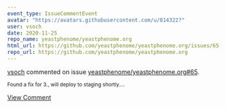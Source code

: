 ```yaml
---
event_type: IssueCommentEvent
avatar: "https://avatars.githubusercontent.com/u/814322?"
user: vsoch
date: 2020-11-25
repo_name: yeastphenome/yeastphenome.org
html_url: https://github.com/yeastphenome/yeastphenome.org/issues/65
repo_url: https://github.com/yeastphenome/yeastphenome.org
---
```


<a href='https://github.com/vsoch' target='_blank'>vsoch</a> commented on issue <a href='https://github.com/yeastphenome/yeastphenome.org/issues/65' target='_blank'>yeastphenome/yeastphenome.org#65</a>.

<small>Found a fix for 3., will deploy to staging shortly....</small>

<a href='https://github.com/yeastphenome/yeastphenome.org/issues/65' target='_blank'>View Comment</a>